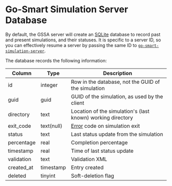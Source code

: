 # Go-Smart Simulation Server Database

By default, the GSSA server will create an [SQLite](https://www.sqlite.org/)
database to record past and present simulations, and their statuses. It is
specific to a server ID, so you can effectively resume a server by passing the
same ID to
[`go-smart-simulation-server`](executables.md#go-smart-simulation-server).

The database records the following information:

Column | Type | Description
-------|------|------------
id | integer | Row in the database, not the GUID of the simulation
guid | guid | GUID of the simulation, as used by the client
directory | text | Location of the simulation's (last known) working directory
exit_code | text(null) | [Error](errors.md) code on simulation exit
status | text | Last status update from the simulation
percentage | real | Completion percentage
timestamp | real | Time of last status update
validation | text | Validation XML
created_at | timestamp | Entry created
deleted | tinyint | Soft-deletion flag

